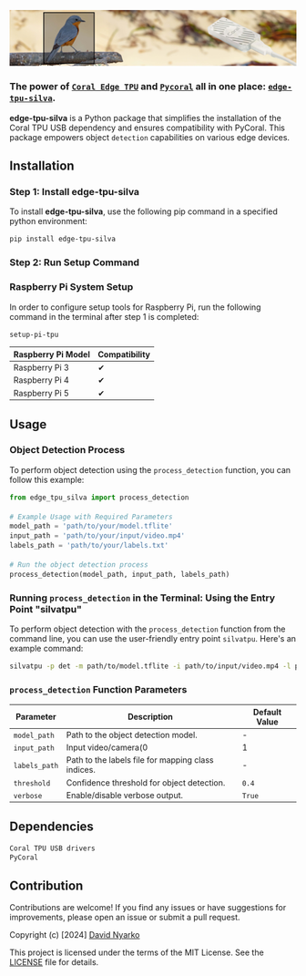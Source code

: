 <p align="center">
  <img src="https://github.com/DAVIDNYARKO123/edge-tpu-silva/blob/main/asset/images/edge-tpu-silva-banner.jpg" alt="edge-tpu-silva">
</p>

### The power of [`Coral Edge TPU`](https://coral.ai/docs/accelerator/get-started/#requirements) and [`Pycoral`](https://github.com/google-coral/pycoral) all in one place: [`edge-tpu-silva`](https://pypi.org/project/edge-tpu-silva/).

**edge-tpu-silva** is a Python package that simplifies the installation of the Coral TPU USB dependency and ensures compatibility with PyCoral. This package empowers object `detection` capabilities on various edge devices.


## Installation


### Step 1: Install edge-tpu-silva

To install **edge-tpu-silva**, use the following pip command in a specified python environment:

```bash
pip install edge-tpu-silva

```


### Step 2: Run Setup Command


### Raspberry Pi System Setup

In order to configure setup tools for Raspberry Pi, run the following command in the terminal after step 1 is completed:

```bash
setup-pi-tpu
```


| Raspberry Pi Model | Compatibility |
| ------------------- | -------------- |
| Raspberry Pi 3      | ✔              |
| Raspberry Pi 4      | ✔              |
| Raspberry Pi 5      | ✔              |



## Usage

### Object Detection Process

To perform object detection using the `process_detection` function, you can follow this example:

```python
from edge_tpu_silva import process_detection

# Example Usage with Required Parameters
model_path = 'path/to/your/model.tflite'
input_path = 'path/to/your/input/video.mp4'
labels_path = 'path/to/your/labels.txt'

# Run the object detection process
process_detection(model_path, input_path, labels_path)
```

### Running `process_detection` in the Terminal: Using the Entry Point "silvatpu"

To perform object detection with the `process_detection` function from the command line, you can use the user-friendly entry point `silvatpu`. Here's an example command:

```bash
silvatpu -p det -m path/to/model.tflite -i path/to/input/video.mp4 -l path/to/labels.txt -t 0.5 -v True
```


### `process_detection` Function Parameters

| Parameter      | Description                                        | Default Value |
| --------------- | -------------------------------------------------- | ------------- |
| `model_path`    | Path to the object detection model.                | -             |
| `input_path`    | Input video/camera(0|1|2) or Iamge for detection.    | -             |
| `labels_path`   | Path to the labels file for mapping class indices. | -             |
| `threshold`     | Confidence threshold for object detection.         | `0.4`         |
| `verbose`       | Enable/disable verbose output.                     | `True`        |


## Dependencies

    Coral TPU USB drivers
    PyCoral

## Contribution
Contributions are welcome! If you find any issues or have suggestions for improvements, please open an issue or submit a pull request.

Copyright (c) [2024] [David Nyarko](https://github.com/DAVIDNYARKO123)

This project is licensed under the terms of the MIT License. See the [LICENSE](asset/mit/license) file for details.

